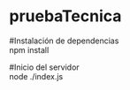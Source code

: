 # pruebaTecnica

#Instalación de dependencias  
npm install

#Inicio del servidor  
node ./index.js


